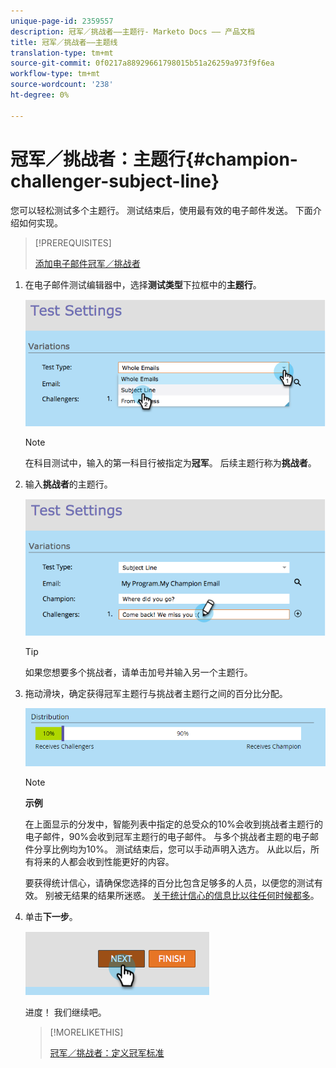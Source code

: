 ```yaml
---
unique-page-id: 2359557
description: 冠军／挑战者——主题行- Marketo Docs —— 产品文档
title: 冠军／挑战者——主题线
translation-type: tm+mt
source-git-commit: 0f0217a88929661798015b51a26259a973f9f6ea
workflow-type: tm+mt
source-wordcount: '238'
ht-degree: 0%

---
```



# 冠军／挑战者：主题行{#champion-challenger-subject-line}

您可以轻松测试多个主题行。 测试结束后，使用最有效的电子邮件发送。 下面介绍如何实现。

>[!PREREQUISITES]
>
>[添加电子邮件冠军／挑战者](/help/marketo/product-docs/email-marketing/general/functions-in-the-editor/email-tests-champion-challenger/add-an-email-champion-challenger.md)

1. 在电子邮件测试编辑器中，选择&#x200B;**测试类型**&#x200B;下拉框中的&#x200B;**主题行**。

   ![](assets/image2014-9-15-12-3a37-3a50.png)

   >[!NOTE]
   >
   >在科目测试中，输入的第一科目行被指定为&#x200B;**冠军**。 后续主题行称为&#x200B;**挑战者**。

1. 输入&#x200B;**挑战者**&#x200B;的主题行。

   ![](assets/image2014-9-15-12-3a38-3a4.png)

   >[!TIP]
   >
   >如果您想要多个挑战者，请单击加号并输入另一个主题行。

1. 拖动滑块，确定获得冠军主题行与挑战者主题行之间的百分比分配。

   ![](assets/image2015-8-7-15-3a19-3a50.png)

   >[!NOTE]
   >
   >**示例**
   >
   >在上面显示的分发中，智能列表中指定的总受众的10%会收到挑战者主题行的电子邮件，90%会收到冠军主题行的电子邮件。 与多个挑战者主题的电子邮件分享比例均为10%。 测试结束后，您可以手动声明入选方。 从此以后，所有将来的人都会收到性能更好的内容。

   要获得统计信心，请确保您选择的百分比包含足够多的人员，以便您的测试有效。 别被无结果的结果所迷惑。 [关于统计信心的信息比以往任何时候都多](http://en.wikipedia.org/wiki/Confidence_interval)。

1. 单击&#x200B;**下一步**。

   ![](assets/image2014-9-15-12-3a40-3a42.png)

   进度！ 我们继续吧。

   >[!MORELIKETHIS]
   >
   >[冠军／挑战者：定义冠军标准](/help/marketo/product-docs/email-marketing/general/functions-in-the-editor/email-tests-champion-challenger/champion-challenger-define-champion-criteria.md)
